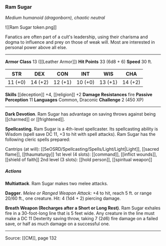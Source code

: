 ### Ram Sugar
_Medium humanoid (dragonborn), chaotic neutral_

![[Ram Sugar token.png]]

Fanatics are often part of a cult's leadership, using their charisma and dogma to influence and prey on those of weak will. Most are interested in personal power above all else.




---

**Armor Class** 13 ([[Leather Armor]])
**Hit Points** 33 (6d8 + 6)
**Speed** 30 ft.

| STR     | DEX     | CON     | INT     | WIS     | CHA     |
|---------|---------|---------|---------|---------|---------|
| 11 (+0) | 14 (+2) | 12 (+1) | 10 (+0) | 13 (+1) | 14 (+2) |

**Skills** [[deception]] +4, [[religion]] +2
**Damage Resistances** fire
**Passive Perception** 11
**Languages** Common, Draconic
**Challenge** 2 (450 XP)

---

**Dark Devotion**. Ram Sugar has advantage on saving throws against being [[charmed]] or [[frightened]].

**Spellcasting.** Ram Sugar is a 4th-level spellcaster. Its spellcasting ability is Wisdom (spell save DC 11, +3 to hit with spell attacks). Ram Sugar has the following cleric spells prepared:

Cantrips (at will): [[5eOSRD/Spellcasting/Spells/Light/Light|Light]], [[sacred flame]], [[thaumaturgy]]
1st level (4 slots): [[command]], [[inflict wounds]], [[shield of faith]]
2nd level (3 slots): [[hold person]], [[spiritual weapon]]

##### Actions
**Multiattack**. Ram Sugar makes two melee attacks.

**Dagger**. _Melee or Ranged Weapon Attack:_ +4 to hit, reach 5 ft. or range 20/60 ft., one creature. Hit: 4 (1d4 + 2) piercing damage.

**Breath Weapon (Recharges after a Short or Long Rest)**. Ram Sugar exhales fire in a 30-foot-long line that is 5 feet wide. Any creature in the line must make a DC 11 Dexterity saving throw, taking 7 (2d6) fire damage on a failed save, or half as much damage on a successful one.


---

Source: [[CM]], page 132